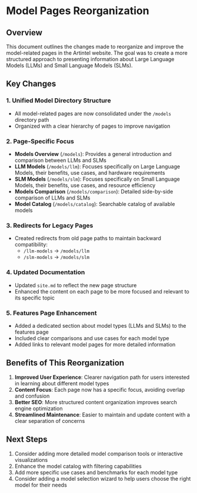 # Model Pages Reorganization

## Overview
This document outlines the changes made to reorganize and improve the model-related pages in the Artintel website. The goal was to create a more structured approach to presenting information about Large Language Models (LLMs) and Small Language Models (SLMs).

## Key Changes

### 1. Unified Model Directory Structure
- All model-related pages are now consolidated under the `/models` directory path
- Organized with a clear hierarchy of pages to improve navigation

### 2. Page-Specific Focus
- **Models Overview** (`/models`): Provides a general introduction and comparison between LLMs and SLMs
- **LLM Models** (`/models/llm`): Focuses specifically on Large Language Models, their benefits, use cases, and hardware requirements
- **SLM Models** (`/models/slm`): Focuses specifically on Small Language Models, their benefits, use cases, and resource efficiency
- **Models Comparison** (`/models/comparison`): Detailed side-by-side comparison of LLMs and SLMs
- **Model Catalog** (`/models/catalog`): Searchable catalog of available models

### 3. Redirects for Legacy Pages
- Created redirects from old page paths to maintain backward compatibility:
  - `/llm-models` → `/models/llm` 
  - `/slm-models` → `/models/slm`

### 4. Updated Documentation
- Updated `site.md` to reflect the new page structure
- Enhanced the content on each page to be more focused and relevant to its specific topic

### 5. Features Page Enhancement
- Added a dedicated section about model types (LLMs and SLMs) to the features page
- Included clear comparisons and use cases for each model type
- Added links to relevant model pages for more detailed information

## Benefits of This Reorganization

1. **Improved User Experience**: Clearer navigation path for users interested in learning about different model types
2. **Content Focus**: Each page now has a specific focus, avoiding overlap and confusion
3. **Better SEO**: More structured content organization improves search engine optimization
4. **Streamlined Maintenance**: Easier to maintain and update content with a clear separation of concerns

## Next Steps

1. Consider adding more detailed model comparison tools or interactive visualizations
2. Enhance the model catalog with filtering capabilities
3. Add more specific use cases and benchmarks for each model type
4. Consider adding a model selection wizard to help users choose the right model for their needs 
